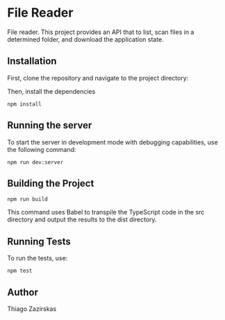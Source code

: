 # File Reader

File reader. This project provides an API that to list, scan files in a determined folder, and download the application state.

## Installation

First, clone the repository and navigate to the project directory:

Then, install the dependencies 

```npm install``` 

## Running the server

To start the server in development mode with debugging capabilities, use the following command:

```npm run dev:server```

## Building the Project

```npm run build```

This command uses Babel to transpile the TypeScript code in the src directory and output the results to the dist directory.

## Running Tests

To run the tests, use:

```npm test```

## Author

Thiago Zazirskas